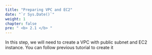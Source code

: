```yaml
---
title: "Preparing VPC and EC2"
date: "`r Sys.Date()`"
weight: 1
chapter: false
pre: " <b> 2.1 </b> "
---
```


In this step, we will need to create a VPC with public subnet and EC2 instance. You can follow previous tutorial to create it
